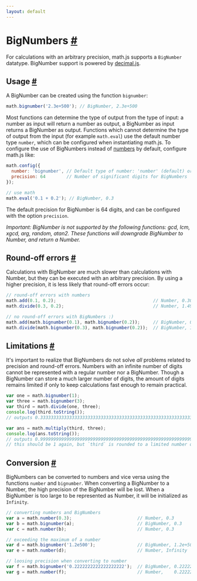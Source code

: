 ```yaml
---
layout: default
---
```


<h1 id="bignumbers">BigNumbers <a href="#bignumbers" title="Permalink">#</a></h1>

For calculations with an arbitrary precision, math.js supports a `BigNumber`
datatype. BigNumber support is powered by
[decimal.js](https://github.com/MikeMcl/decimal.js/).

<h2 id="usage">Usage <a href="#usage" title="Permalink">#</a></h2>

A BigNumber can be created using the function `bignumber`:

```js
math.bignumber('2.3e+500'); // BigNumber, 2.3e+500
```

Most functions can determine the type of output from the type of input:
a number as input will return a number as output, a BigNumber as input returns
a BigNumber as output. Functions which cannot determine the type of output
from the input (for example `math.eval`) use the default number type `number`,
which can be configured when instantiating math.js. To configure the use of
BigNumbers instead of [numbers](numbers.html) by default, configure math.js like:

```js
math.config({
  number: 'bignumber', // Default type of number: 'number' (default) or 'bignumber'
  precision: 64        // Number of significant digits for BigNumbers
});

// use math
math.eval('0.1 + 0.2'); // BigNumber, 0.3
```

The default precision for BigNumber is 64 digits, and can be configured with
the option `precision`.

*Important:
BigNumber is not supported by the following functions:
gcd, lcm, xgcd,
arg,
random,
atan2.
These functions will downgrade BigNumber to Number, and return a Number.*


<h2 id="roundoff-errors">Round-off errors <a href="#roundoff-errors" title="Permalink">#</a></h2>

Calculations with BigNumber are much slower than calculations with Number,
but they can be executed with an arbitrary precision. By using a higher
precision, it is less likely that round-off errors occur:

```js
// round-off errors with numbers
math.add(0.1, 0.2);                                     // Number, 0.30000000000000004
math.divide(0.3, 0.2);                                  // Number, 1.4999999999999998

// no round-off errors with BigNumbers :)
math.add(math.bignumber(0.1), math.bignumber(0.2));     // BigNumber, 0.3
math.divide(math.bignumber(0.3), math.bignumber(0.2));  // BigNumber, 1.5
```


<h2 id="limitations">Limitations <a href="#limitations" title="Permalink">#</a></h2>

It's important to realize that BigNumbers do not solve *all* problems related
to precision and round-off errors. Numbers with an infinite number of digits
cannot be represented with a regular number nor a BigNumber. Though a BigNumber
can store a much larger number of digits, the amount of digits remains limited
if only to keep calculations fast enough to remain practical.

```js
var one = math.bignumber(1);
var three = math.bignumber(3);
var third = math.divide(one, three);
console.log(third.toString());
// outputs 0.3333333333333333333333333333333333333333333333333333333333333333

var ans = math.multiply(third, three);
console.log(ans.toString());
// outputs 0.9999999999999999999999999999999999999999999999999999999999999999
// this should be 1 again, but `third` is rounded to a limited number of digits 3
```


<h2 id="conversion">Conversion <a href="#conversion" title="Permalink">#</a></h2>

BigNumbers can be converted to numbers and vice versa using the functions
`number` and `bignumber`. When converting a BigNumber to a Number, the high
precision of the BigNumber will be lost. When a BigNumber is too large to be represented
as Number, it will be initialized as `Infinity`.

```js
// converting numbers and BigNumbers
var a = math.number(0.3);                         // Number, 0.3
var b = math.bignumber(a);                        // BigNumber, 0.3
var c = math.number(b);                           // Number, 0.3

// exceeding the maximum of a number
var d = math.bignumber('1.2e500');                // BigNumber, 1.2e+500
var e = math.number(d);                           // Number, Infinity

// loosing precision when converting to number
var f = math.bignumber('0.2222222222222222222');  // BigNumber, 0.2222222222222222222
var g = math.number(f);                           // Number,    0.2222222222222222
```
